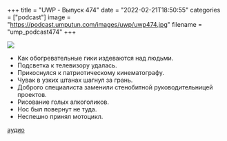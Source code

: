 +++
title = "UWP - Выпуск 474"
date = "2022-02-21T18:50:55"
categories = ["podcast"]
image = "https://podcast.umputun.com/images/uwp/uwp474.jpg"
filename = "ump_podcast474"
+++

![](https://podcast.umputun.com/images/uwp/uwp474.jpg)

- Как обогревательные гики издеваются над людьми.
- Подсветка к телевизору удалась.
- Прикоснулся к патриотическому кинематографу.
- Чувак в узких штанах шагнул за грань.
- Доброго специалиста заменили стенобитной руководительницей проектов.
- Рисование голых алкоголиков.
- Нос был повернут не туда.
- Неспешно принял мотоцикл.

[аудио](https://podcast.umputun.com/media/ump_podcast474.mp3)
<audio src="https://podcast.umputun.com/media/ump_podcast474.mp3" preload="none"></audio>
